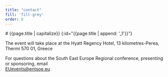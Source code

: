 ```yaml
---
title: "contact"
fill: 'fill-grey'
order: 6
---
```

<div class="small-12 columns">
<div class="large-8" markdown="1">
# {{page.title | capitalize}}
{:id="{{page.title | append: '_1'}}"}

The event will take place at the Hyatt Regency Hotel, 13 kilometres-Perea, Thermi 570 01, Greece

For questions about the South East Europe Regional conference, presenting or sponsoring, email <br> [EUevents@entsoe.eu](mailto:EUevents@entsoe.eu)
</div>

</div>


